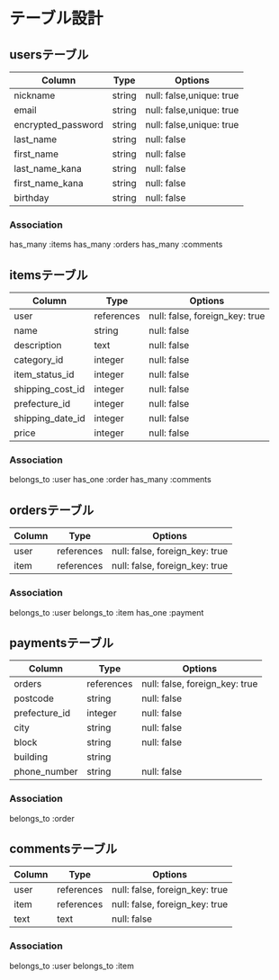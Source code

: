 # テーブル設計

## usersテーブル

| Column              | Type    | Options                  |
|---------------------|---------|--------------------------|
| nickname            | string  | null: false,unique: true |
| email               | string  | null: false,unique: true |
| encrypted_password  | string  | null: false,unique: true |
| last_name           | string  | null: false              |
| first_name          | string  | null: false              |
| last_name_kana      | string  | null: false              |
| first_name_kana     | string  | null: false              |
| birthday            | string  | null: false              |

### Association
has_many :items
has_many :orders
has_many :comments

 
## itemsテーブル

| Column              | Type        | Options                        |
|---------------------|-------------|--------------------------------|
| user                | references  | null: false, foreign_key: true |
| name                | string      | null: false                    |
| description         | text        | null: false                    |
| category_id         | integer     | null: false                    |
| item_status_id      | integer     | null: false                    |
| shipping_cost_id    | integer     | null: false                    |
| prefecture_id       | integer     | null: false                    |
| shipping_date_id    | integer     | null: false                    |
| price               | integer     | null: false                    |

### Association
belongs_to :user
has_one :order
has_many :comments
 

## ordersテーブル

| Column              | Type        | Options                        |
|---------------------|-------------|--------------------------------|
| user                | references  | null: false, foreign_key: true |
| item                | references  | null: false, foreign_key: true |

### Association
belongs_to :user
belongs_to :item
has_one :payment


## paymentsテーブル

| Column              | Type        | Options                        |
|---------------------|-------------|--------------------------------|
| orders              | references  | null: false, foreign_key: true |
| postcode            | string      | null: false                    |
| prefecture_id       | integer     | null: false                    |
| city                | string      | null: false                    |
| block               | string      | null: false                    |
| building            | string      |                                |
| phone_number        | string      | null: false                    |

### Association
belongs_to :order


## commentsテーブル

| Column              | Type        | Options                        |
|---------------------|-------------|--------------------------------|
| user                | references  | null: false, foreign_key: true |
| item                | references  | null: false, foreign_key: true |
| text                | text        | null: false                    |

### Association
belongs_to :user
belongs_to :item
